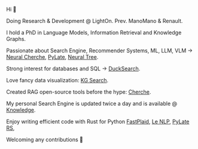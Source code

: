 Hi 👋

Doing Research & Development @ LightOn. Prev. ManoMano & Renault.

I hold a PhD in Language Models, Information Retrieval and Knowledge Graphs.

Passionate about Search Engine, Recommender Systems, ML, LLM, VLM -> [Neural Cherche](https://github.com/raphaelsty/neural-cherche), [PyLate](https://github.com/lightonai/pylate), [Neural Tree](https://github.com/raphaelsty/neural-tree).

Strong interest for databases and SQL -> [DuckSearch](https://github.com/lightonai/ducksearch).

Love fancy data visualization: [KG Search](https://github.com/raphaelsty/kgsearch).

Created RAG open-source tools before the hype: [Cherche](https://github.com/raphaelsty/cherche).

My personal Search Engine is updated twice a day and is available @ [Knowledge](https://github.com/raphaelsty/knowledge). 

Enjoy writing efficient code with Rust for Python [FastPlaid](https://github.com/lightonai/fast-plaid), [Le NLP](https://github.com/raphaelsty/lenlp), [PyLate RS](https://github.com/lightonai/pylate-rs), 

Welcoming any contributions 🤗
